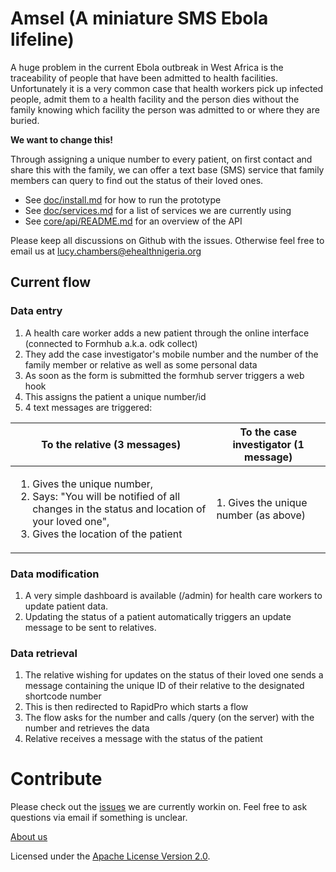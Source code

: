 Amsel (A miniature SMS Ebola lifeline)
===========

A huge problem in the current Ebola outbreak in West Africa is the traceability of people that have been admitted to health facilities. Unfortunately it is a very common case that health workers pick up infected people, admit them to a health facility and the person dies without the family knowing which facility the person was admitted to or where they are buried. 

**We want to change this!**

Through assigning a unique number to every patient, on first contact and share this with the family, we can offer a text base (SMS) service that family members can query to find out the status of their loved ones. 

- See [doc/install.md](doc/install.md) for how to run the prototype
- See [doc/services.md](doc/services.md) for a list of services we are currently using
- See [core/api/README.md](core/api/README.md) for an overview of the API

Please keep all discussions on Github with the issues. Otherwise feel free to email us at lucy.chambers@ehealthnigeria.org 

## Current flow

### Data entry

1. A health care worker adds a new patient through the online interface (connected to Formhub a.k.a. odk collect)
1. They add the case investigator's mobile number and the number of the family member or relative as well as some personal data
1. As soon as the form is submitted the formhub server triggers a web hook
1. This assigns the patient a unique number/id
2. 4 text messages are triggered: 


|To the relative (3 messages)   | To the case investigator (1 message) |   
|-----|-----|
|<ol><li> Gives the unique number,</li><li> Says: "You will be notified of all changes in the status and location of your loved one",</li> <li>Gives the location of the patient</li></ol> | 1. Gives the unique number (as above)  |

### Data modification

1. A very simple dashboard is available (/admin) for health care workers to update patient data. 
2. Updating the status of a patient automatically triggers an update message to be sent to relatives.

### Data retrieval 

1. The relative wishing for updates on the status of their loved one sends a message containing the unique ID of their relative to the designated shortcode number
1. This is then redirected to RapidPro which starts a flow
1. The flow asks for the number and calls /query (on the server) with the number and retrieves the data
1. Relative receives a message with the status of the patient

# Contribute

Please check out the [issues](https://github.com/eHealthAfrica/Amsel/issues) we are currently workin on. Feel free to ask questions via email if something is unclear.  

[About us](https://github.com/eHealthAfrica/jobs/blob/master/what-we-do.md)

Licensed under the [Apache License Version 2.0](http://www.apache.org/licenses/LICENSE-2.0.txt).
